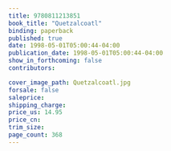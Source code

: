 ```yaml
---
title: 9780811213851
book_title: "Quetzalcoatl"
binding: paperback
published: true
date: 1998-05-01T05:00:44-04:00
publication_date: 1998-05-01T05:00:44-04:00
show_in_forthcoming: false
contributors:

cover_image_path: Quetzalcoatl.jpg
forsale: false
saleprice:
shipping_charge:
price_us: 14.95
price_cn:
trim_size:
page_count: 368
---
```


